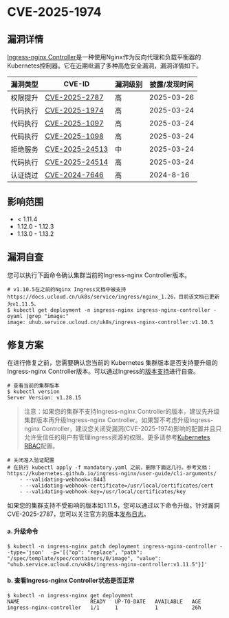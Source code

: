 # CVE-2025-1974

## 漏洞详情

[Ingress-nginx Controller](https://github.com/kubernetes/ingress-nginx)是一种使用Nginx作为反向代理和负载平衡器的Kubernetes控制器。它在近期纰漏了多种高危安全漏洞，漏洞详情如下。

| 漏洞类型 | CVE-ID                                                             | 漏洞级别 | 披露/发现时间    |
|------|--------------------------------------------------------------------| --- |------------|
| 权限提升 | [CVE-2025-2787](https://www.cve.org/CVERecord?id=CVE-2025-2787)    | 高 | 2025-03-26 |
| 代码执行 | [CVE-2025-1974](https://www.cve.org/CVERecord?id=CVE-2025-1974)    | 高 | 2025-03-24 |
| 代码执行 | [CVE-2025-1097](https://www.cve.org/CVERecord?id=CVE-2025-1097)    | 高 | 2025-03-24 |
| 代码执行 | [CVE-2025-1098](https://www.cve.org/CVERecord?id=CVE-2025-1098)    | 高 | 2025-03-24 |
| 拒绝服务 | [CVE-2025-24513](https://www.cve.org/CVERecord?id=CVE-2025-24513)  | 中 | 2025-03-24 |
| 代码执行 | [CVE-2025-24514](https://www.cve.org/CVERecord?id=CVE-2025-24514)  | 高 | 2025-03-24 |
| 认证绕过 | [CVE-2024-7646](https://www.cve.org/CVERecord?id=CVE-2024-7646)    | 高 | 2024-8-16  |

## 影响范围

- < 1.11.4
- 1.12.0 - 1.12.3
- 1.13.0 - 1.13.2

## 漏洞自查

您可以执行下面命令确认集群当前的Ingress-nginx Controller版本。

```shell
# v1.10.5在之前的Nginx Ingress文档中被支持https://docs.ucloud.cn/uk8s/service/ingress/nginx_1.26，目前该文档已更新为v1.11.5。
$ kubectl get deployment -n ingress-nginx ingress-nginx-controller -oyaml |grep "image:"
image: uhub.service.ucloud.cn/uk8s/ingress-nginx-controller:v1.10.5
```

## 修复方案

在进行修复之前，您需要确认您当前的 Kubernetes 集群版本是否支持要升级的Ingress-nginx Controller版本。可以通过Ingress的[版本支持](https://github.com/kubernetes/ingress-nginx/tree/main?tab=readme-ov-file#supported-versions-table)进行自查。

```shell
# 查看当前的集群版本
$ kubectl version
Server Version: v1.28.15
```

> 注意：如果您的集群不支持Ingress-nginx Controller的版本，建议先升级集群版本再升级Ingress-nginx Controller。如果暂不考虑升级Ingress-nginx Controller，建议您关闭受漏洞(CVE-2025-1974)影响的配置并且只允许受信任的用户有管理ingress资源的权限。更多请参考[Kubernetes RBAC](https://kubernetes.io/zh-cn/docs/reference/access-authn-authz/rbac/)配置。

```shell
# 关闭准入验证配置
# 在执行 kubectl apply -f mandatory.yaml 之前，删除下面这几行。参考文档：https://kubernetes.github.io/ingress-nginx/user-guide/cli-arguments/ 
    - --validating-webhook=:8443
    - --validating-webhook-certificate=/usr/local/certificates/cert
    - --validating-webhook-key=/usr/local/certificates/key
```

如果您的集群支持不受影响的版本如1.11.5，您可以通过以下命令升级。针对漏洞CVE-2025-2787，您可以关注官方的版本[发布日志](https://github.com/kubernetes/ingress-nginx/releases)。

#### a. 升级命令
```shell
$ kubectl -n ingress-nginx patch deployment ingress-nginx-controller --type='json'  -p='[{"op": "replace", "path": "/spec/template/spec/containers/0/image", "value": "uhub.service.ucloud.cn/uk8s/ingress-nginx-controller:v1.11.5"}]'
```
#### b. 查看Ingress-nginx Controller状态是否正常
```shell
$ kubectl -n ingress-nginx get deployment
NAME                       READY   UP-TO-DATE   AVAILABLE   AGE
ingress-nginx-controller   1/1     1            1           26h
```
